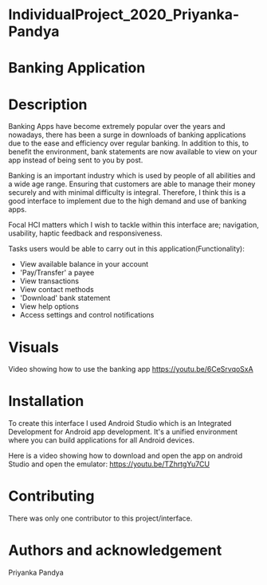 # IndividualProject_2020_Priyanka-Pandya

# Banking Application

# Description
Banking Apps have become extremely popular over the years and nowadays, there has been a surge in downloads of banking applications due to the ease and efficiency over regular banking. In addition to this, to benefit the environment, bank statements are now available to view on your app instead of being sent to you by post.

Banking is an important industry which is used by people of all abilities and a wide age range. Ensuring that customers are able to manage their money securely and with minimal difficulty is integral. Therefore, I think this is
a good interface to implement due to the high demand and use of banking apps.

Focal HCI matters which I wish to tackle within this interface are; navigation, usability, haptic feedback and responsiveness.

Tasks users would be able to carry out in this application(Functionality):
- View available balance in your account
- 'Pay/Transfer' a payee
- View transactions
- View contact methods
- 'Download' bank statement
- View help options
- Access settings and control notifications

# Visuals
Video showing how to use the banking app
https://youtu.be/6CeSrvqoSxA


# Installation

To create this interface I used Android Studio which is an Integrated Development for Android app development. It's a unified environment where you can build applications for all Android devices.  

Here is a video showing how to download and open the app on android Studio and open the emulator:
https://youtu.be/TZhrtgYu7CU

# Contributing
There was only one contributor to this project/interface.


# Authors and acknowledgement
Priyanka Pandya

